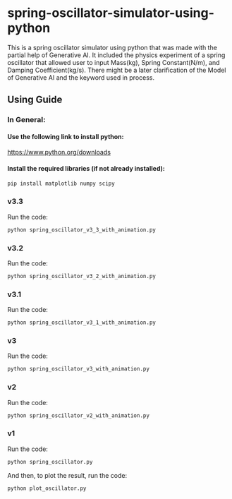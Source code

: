 # spring-oscillator-simulator-using-python
This is a spring oscillator simulator using python that was made with the partial help of Generative AI.
It included the physics experiment of a spring oscillator that allowed user to input Mass(kg), Spring Constant(N/m), and Damping Coefficient(kg/s).
There might be a later clarification of the Model of Generative AI and the keyword used in process.

## Using Guide
### In General: 
#### Use the following link to install python:
https://www.python.org/downloads
#### Install the required libraries (if not already installed):
```python
pip install matplotlib numpy scipy
```
### v3.3
Run the code:
```python
python spring_oscillator_v3_3_with_animation.py
```
### v3.2
Run the code:
```python
python spring_oscillator_v3_2_with_animation.py
```
### v3.1
Run the code:
```python
python spring_oscillator_v3_1_with_animation.py
```
### v3
Run the code:
```python
python spring_oscillator_v3_with_animation.py
```
### v2
Run the code:
```python
python spring_oscillator_v2_with_animation.py
```
### v1
Run the code:
```python
python spring_oscillator.py
```
And then, to plot the result, run the code:
```python
python plot_oscillator.py
```

